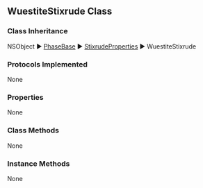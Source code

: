 ## WuestiteStixrude Class  
### Class Inheritance  
NSObject ▶️ [PhaseBase](PhaseBase.html) ▶️ [StixrudeProperties](StixrudeProperties.md) ▶️ WuestiteStixrude  

### Protocols Implemented  
None   

### Properties  
None  

### Class Methods  
None  

### Instance Methods  
None  
